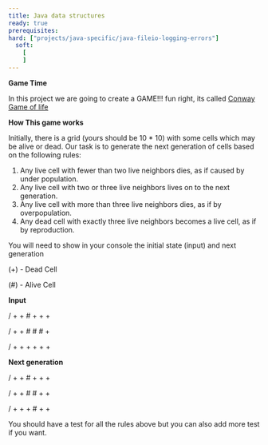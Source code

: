 ```yaml
---
title: Java data structures
ready: true
prerequisites:
hard: ["projects/java-specific/java-fileio-logging-errors"]
  soft:
    [
    ]
---
```


**Game Time**

In this project we are going to create a GAME!!! fun right, its called [Conway Game of life](https://en.wikipedia.org/wiki/Conway%27s_Game_of_Life)

**How This game works**

Initially, there is a grid (yours should be 10 * 10) with some cells which may be alive or dead. Our task is to generate the next generation of cells based on the following rules:

1. Any live cell with fewer than two live neighbors dies, as if caused by under population.
2. Any live cell with two or three live neighbors lives on to the next generation.
3. Any live cell with more than three live neighbors dies, as if by overpopulation.
4. Any dead cell with exactly three live neighbors becomes a live cell, as if by reproduction.

You will need to show in your console the initial state (input) and next generation

(+) - Dead Cell

(#) - Alive Cell

**Input**

/ + + # + + +

/ + + # # # +

/ + + + + + +

**Next generation**

/ + + # + + +

/ + + # # + +

/ + + + # + +

You should have a test for all the rules above but you can also add more test if you want.

